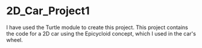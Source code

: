 # 2D_Car_Project1
I have used the Turtle module to create this project.
This project contains the code for a 2D car using the Epicycloid concept, which I used in the car's wheel.

